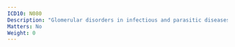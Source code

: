 ```yaml
---
ICD10: N080
Description: "Glomerular disorders in infectious and parasitic diseases classified elsewhere"
Matters: No
Weight: 0
---
```

